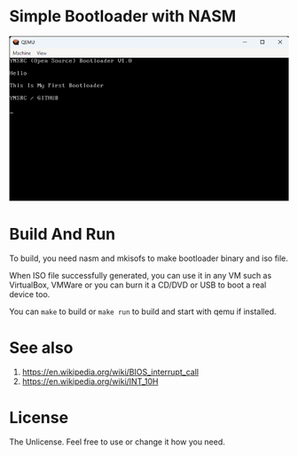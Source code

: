 # Simple Bootloader with NASM

![Screenshot](screenshots/screenshot.png)

# Build And Run
To build, you need nasm and mkisofs to make bootloader binary and iso file.

When ISO file successfully generated, you can use it in any VM such as VirtualBox, VMWare
or you can burn it a CD/DVD or USB to boot a real device too.

You can `make` to build or `make run` to build and start with qemu if installed.

# See also
1. https://en.wikipedia.org/wiki/BIOS_interrupt_call
2. https://en.wikipedia.org/wiki/INT_10H

# License
The Unlicense. Feel free to use or change it how you need.
